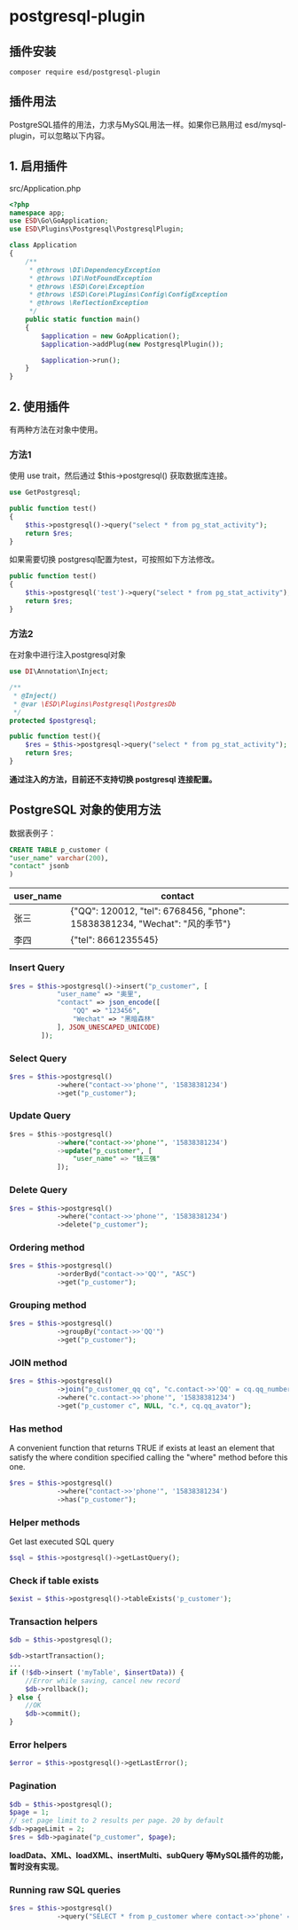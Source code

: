 # postgresql-plugin

## 插件安装

```
composer require esd/postgresql-plugin
```



## 插件用法

PostgreSQL插件的用法，力求与MySQL用法一样。如果你已熟用过 esd/mysql-plugin，可以忽略以下内容。



## 1. 启用插件

src/Application.php

```php
<?php
namespace app;
use ESD\Go\GoApplication;
use ESD\Plugins\Postgresql\PostgresqlPlugin;

class Application
{
    /**
     * @throws \DI\DependencyException
     * @throws \DI\NotFoundException
     * @throws \ESD\Core\Exception
     * @throws \ESD\Core\Plugins\Config\ConfigException
     * @throws \ReflectionException
     */
    public static function main()
    {
        $application = new GoApplication();
        $application->addPlug(new PostgresqlPlugin());

        $application->run();
    }
}

```



## 2. 使用插件

有两种方法在对象中使用。

### 方法1

使用 use trait，然后通过 $this->postgresql() 获取数据库连接。

```php
use GetPostgresql;
```

```php
public function test()
{
    $this->postgresql()->query("select * from pg_stat_activity");
    return $res;
}
```

如果需要切换 postgresql配置为test，可按照如下方法修改。

```php
public function test()
{
    $this->postgresql('test')->query("select * from pg_stat_activity");
    return $res;
}
```



### 方法2

在对象中进行注入postgresql对象

```php
use DI\Annotation\Inject;

/**
 * @Inject()
 * @var \ESD\Plugins\Postgresql\PostgresDb
 */
protected $postgresql;

public function test(){
	$res = $this->postgresql->query("select * from pg_stat_activity");
	return $res;
}
```

**通过注入的方法，目前还不支持切换 postgresql 连接配置。**



## PostgreSQL 对象的使用方法

数据表例子：

```sql
CREATE TABLE p_customer (
"user_name" varchar(200),
"contact" jsonb
)
```

| user_name | contact                                                      |
| --------- | ------------------------------------------------------------ |
| 张三      | {"QQ": 120012, "tel": 6768456, "phone": 15838381234, "Wechat": "风的季节"} |
| 李四      | {"tel": 8661235545}                                          |



### Insert Query

```php
$res = $this->postgresql()->insert("p_customer", [
            "user_name" => "奥里",
            "contact" => json_encode([
                "QQ" => "123456",
                "Wechat" => "黑暗森林"
            ], JSON_UNESCAPED_UNICODE)
        ]);
```



### Select Query 

```php
$res = $this->postgresql()
            ->where("contact->>'phone'", '15838381234')
			->get("p_customer");
```



### Update Query

```sql
$res = $this->postgresql()
            ->where("contact->>'phone'", '15838381234')
            ->update("p_customer", [
                "user_name" => "钱三强"
            ]);
```



### Delete Query

```php
$res = $this->postgresql()
            ->where("contact->>'phone'", '15838381234')
            ->delete("p_customer");
```



### Ordering method

```php
$res = $this->postgresql()
			->orderByd("contact->>'QQ'", "ASC")
            ->get("p_customer");
```



### Grouping method

```php
$res = $this->postgresql()
            ->groupBy("contact->>'QQ'")
            ->get("p_customer");
```



### JOIN method

```php
$res = $this->postgresql()
            ->join("p_customer_qq cq", "c.contact->>'QQ' = cq.qq_number", "LEFT")
            ->where("c.contact->>'phone'", '15838381234')
            ->get("p_customer c", NULL, "c.*, cq.qq_avator");
```



### Has method

A convenient function that returns TRUE if exists at least an element that satisfy the where condition specified calling the "where" method before this one.

```php
$res = $this->postgresql()
            ->where("contact->>'phone'", '15838381234')
            ->has("p_customer");
```



### Helper methods

Get last executed SQL query

```php
$sql = $this->postgresql()->getLastQuery();
```



### Check if table exists

```php
$exist = $this->postgresql()->tableExists('p_customer');
```



### Transaction helpers

```php
$db = $this->postgresql();

$db->startTransaction();
...
if (!$db->insert ('myTable', $insertData)) {
    //Error while saving, cancel new record
    $db->rollback();
} else {
    //OK
    $db->commit();
}
```



### Error helpers

```php
$error = $this->postgresql()->getLastError();
```



### Pagination

```php
$db = $this->postgresql();
$page = 1;
// set page limit to 2 results per page. 20 by default
$db->pageLimit = 2;
$res = $db->paginate("p_customer", $page);
```



**loadData、XML、loadXML、insertMulti、subQuery 等MySQL插件的功能，暂时没有实现**。



### Running raw SQL queries

```php
$res = $this->postgresql()
            ->query("SELECT * from p_customer where contact->>'phone' = ?", Array('15838381234'));
```



